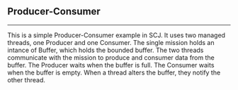 Producer-Consumer
--------------------------------
--------------------------------

This is a simple Producer-Consumer example in SCJ. It uses two managed threads, one Producer and one Consumer. The single mission holds an intance of
Buffer, which holds the bounded buffer. The two threads communicate with the mission to produce and consumer data from the buffer. The Producer
waits when the buffer is full. The Consumer waits when the buffer is empty. When a thread alters the buffer, they notify the other thread.
